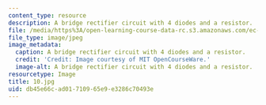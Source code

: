```yaml
---
content_type: resource
description: A bridge rectifier circuit with 4 diodes and a resistor.
file: /media/https%3A/open-learning-course-data-rc.s3.amazonaws.com/ec-s06-practical-electronics-fall-2004/db45e66cad01710965e9e3286c70493e_10.jpg
file_type: image/jpeg
image_metadata:
  caption: A bridge rectifier circuit with 4 diodes and a resistor.
  credit: 'Credit: Image courtesy of MIT OpenCourseWare.'
  image-alt: A bridge rectifier circuit with 4 diodes and a resistor.
resourcetype: Image
title: 10.jpg
uid: db45e66c-ad01-7109-65e9-e3286c70493e
---
```

